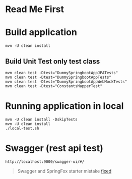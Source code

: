 # Read Me First

# Build application

```shell
mvn -U clean install
```

## Build Unit Test only test class

```shell
mvn clean test -Dtest="DummySpringbootAppJPATests"
mvn clean test -Dtest="DummySpringbootAppTests"
mvn clean test -Dtest="DummySpringbootAppWebMockTests"
mvn clean test -Dtest="ConstantsMapperTest"
```

# Running application in local

```shell
mvn -U clean install -DskipTests
mvn -U clean install
./local-test.sh
```

# Swagger (rest api test)

```http request
http://localhost:9000/swagger-ui/#/
```
> Swagger and SpringFox starter mistake [fixed][springfoxFixed]

[springfoxFixed]: <https://forum.huawei.com/enterprise/en/springboot-is-updated-to-2-6-7-startup-error-failed-to-start-bean-documentationpluginsbootstrapper/thread/1002077-893>
